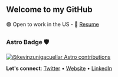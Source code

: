 ## Welcome to my GitHub

🟢 Open to work in the US - 📝 [Resume](https://www.kevinzunigacuellar.com/resume.pdf)

### Astro Badge 🛡

[![@kevinzunigacuellar Astro contributions](https://astro.badg.es/v1/contributor/kevinzunigacuellar.svg)](https://astro.badg.es/v1/contributor/kevinzunigacuellar/)

**Let's connect**: [Twitter](https://twitter.com/kevinzunigacuel) • [Website](https://kevinzunigacuellar.com) • [LinkedIn](https://www.linkedin.com/in/kevinzunigacuellar/)
